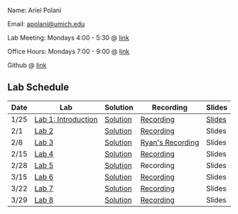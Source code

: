 Name: Ariel Polani

Email: [apolani@umich.edu](mailto:apolani@umich.edu)

Lab Meeting: Mondays 4:00 - 5:30 @ [link](https://umich.zoom.us/j/91880717088?pwd=N2k1S0M2S3c1NkFyMVhYcGh2aTJzUT09)

Office Hours: Mondays 7:00 - 9:00 @ [link](https://umich.zoom.us/j/91880717088?pwd=N2k1S0M2S3c1NkFyMVhYcGh2aTJzUT09)

Github @ [link](https://github.com/Ariel-Polani/STATS306_W21)

## Lab Schedule

| Date | Lab | Solution | Recording | Slides |
| ------------- | ------------- | ------------- | ------------- | ------------- |
| 1/25 | [Lab 1: Introduction](https://github.com/Ariel-Polani/STATS306_W21/blob/main/Lab01_AP.ipynb) | [Solution](https://github.com/Ariel-Polani/STATS306_W21/blob/main/Lab01_AP_Solutions.ipynb) | [Recording](https://drive.google.com/file/d/1iqdBvicmAjQdyBLDr538jEjnprYwTBbY/view?usp=sharing) | [Slides](https://docs.google.com/presentation/d/1zQe1CdOWJ6loHgGw2t5jLzaEiOMrz4oOABc2uDtE2Yw/edit?usp=sharing)|
| 2/1 | [Lab 2](https://github.com/Ariel-Polani/STATS306_W21/blob/main/lab2.ipynb) | [Solution](https://github.com/Ariel-Polani/STATS306_W21/blob/main/lab2_solutions.ipynb) | [Recording](https://drive.google.com/file/d/11pBuJa9Sic7iPMF1PGL1fZPKaZf2IzGI/view?usp=sharing) | Slides |
| 2/8 | [Lab 3](https://github.com/Ariel-Polani/STATS306_W21/blob/main/lab3_no_solutions.ipynb) | [Solution](https://github.com/Ariel-Polani/STATS306_W21/blob/main/Lab3_solutions.ipynb) | [Ryan's Recording](https://umich.app.box.com/s/sj376okeyvvqbs4htjtp3i48dj3avnqv/file/774473876613) | Slides |
| 2/15 | [Lab 4](https://github.com/Ariel-Polani/STATS306_W21/blob/main/Lab%204%20No%20Solutions.ipynb) | [Solution](https://github.com/Ariel-Polani/STATS306_W21/blob/main/Lab%204%20Solutions.ipynb) | [Recording](https://drive.google.com/file/d/1WRiBexqQ4AhjYySzyTODd8sMWX-Qdnzq/view?usp=sharing) | Slides |
| 2/28 | [Lab 5](https://github.com/Ariel-Polani/STATS306_W21/blob/main/306_lab5_no_solutions.ipynb) | [Solution](https://github.com/Ariel-Polani/STATS306_W21/blob/main/306_lab5_solutions.ipynb) | Recording | Slides |
| 3/15 | [Lab 6](https://colab.research.google.com/drive/1rRnBZJxIPWOQPnPY2qAcOXwnuHG2bZST?usp=sharing) | [Solution](https://colab.research.google.com/drive/1Y8nykWxwoly4HCRm1VGQwqKXA7K87y-K?usp=sharing) | [Recording](https://drive.google.com/file/d/1zS3mmiFzOsy2ncL7t4bpAL5LBBnXWgos/view?usp=sharing) | Slides |
| 3/22 | [Lab 7](https://github.com/Ariel-Polani/STATS306_W21/blob/main/Lab7_NoSolutions.ipynb) | [Solution](https://github.com/Ariel-Polani/STATS306_W21/blob/main/Lab7_Solutions.ipynb) | [Recording](https://drive.google.com/file/d/1i0ph5L2pBvQkl7SBaJ-jdE-n_SCr97IY/view?usp=sharing) | Slides |
| 3/29 | [Lab 8]() | [Solution](https://github.com/Ariel-Polani/STATS306_W21/blob/main/Lab%208%20Solutions.ipynb) | [Recording]() | Slides |



